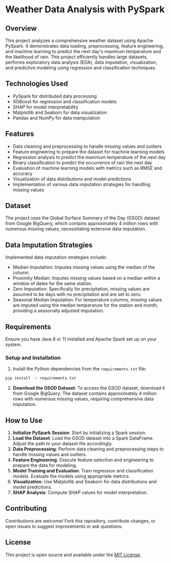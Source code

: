# Weather Data Analysis with PySpark

## Overview

This project analyzes a comprehensive weather dataset using Apache PySpark. It demonstrates data loading, preprocessing, feature engineering, and machine learning to predict the next day's maximum temperature and the likelihood of rain. This project efficiently handles large datasets, performs exploratory data analysis (EDA), data imputation, visualization, and predictive modeling using regression and classification techniques.

## Technologies Used

- PySpark for distributed data processing
- XGBoost for regression and classification models
- SHAP for model interpretability
- Matplotlib and Seaborn for data visualization
- Pandas and NumPy for data manipulation

## Features

- Data cleaning and preprocessing to handle missing values and outliers
- Feature engineering to prepare the dataset for machine learning models
- Regression analysis to predict the maximum temperature of the next day
- Binary classification to predict the occurrence of rain the next day
- Evaluation of machine learning models with metrics such as RMSE and accuracy
- Visualization of data distributions and model predictions
- Implementation of various data imputation strategies for handling missing values

## Dataset

The project uses the Global Surface Summary of the Day (GSOD) dataset from Google BigQuery, which contains approximately 4 million rows with numerous missing values, necessitating extensive data imputation. 

## Data Imputation Strategies

Implemented data imputation strategies include:
- Median Imputation: Imputes missing values using the median of the column.
- Proximity Median: Imputes missing values based on a median within a window of dates for the same station.
- Zero Imputation: Specifically for precipitation, missing values are assumed to be days with no precipitation and are set to zero.
- Seasonal Median Imputation: For temperature columns, missing values are imputed using the median temperature for the station and month, providing a seasonally adjusted imputation.

## Requirements

Ensure you have Java 8 or 11 installed and Apache Spark set up on your system.

### Setup and Installation

1. Install the Python dependencies from the `requirements.txt` file:

```sh
pip install -r requirements.txt
```

2. **Download the GSOD Dataset**: To access the GSOD dataset, download it from Google BigQuery. The dataset contains approximately 4 million rows with numerous missing values, requiring comprehensive data imputation.

## How to Use

1. **Initialize PySpark Session**: Start by initializing a Spark session.
2. **Load the Dataset**: Load the GSOD dataset into a Spark DataFrame. Adjust the path to your dataset file accordingly.
3. **Data Preprocessing**: Perform data cleaning and preprocessing steps to handle missing values and outliers.
4. **Feature Engineering**: Execute feature selection and engineering to prepare the data for modeling.
5. **Model Training and Evaluation**: Train regression and classification models. Evaluate the models using appropriate metrics.
6. **Visualization**: Use Matplotlib and Seaborn for data distributions and model predictions.
7. **SHAP Analysis**: Compute SHAP values for model interpretation.

## Contributing

Contributions are welcome! Fork this repository, contribute changes, or open issues to suggest improvements or ask questions.

## License

This project is open source and available under the [MIT License](LICENSE.md).

